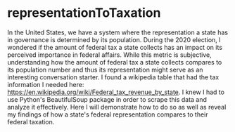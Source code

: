 # representationToTaxation

  In the United States, we have a system where the representation a state has in governance is determined by its population. During the 2020 election, I wondered if the amount of federal tax a state collects has an impact on its perceived importance in federal affairs. While this metric is subjective, understanding how the amount of federal tax a state collects compares to its population number and thus its representation might serve as an interesting conversation starter.
   I found a wikipedia table that had the tax information I needed here: https://en.wikipedia.org/wiki/Federal_tax_revenue_by_state. I knew I had to use Python's BeautifulSoup package in order to scrape this data and analyze it effectively. Here I will demonstrate how to do so as well as reveal my findings of how a state's federal representation compares to their federal taxation. 
